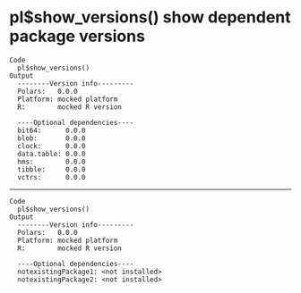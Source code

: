 # pl$show_versions() show dependent package versions

    Code
      pl$show_versions()
    Output
      --------Version info---------                          
      Polars:   0.0.0           
      Platform: mocked platform 
      R:        mocked R version
      
      ----Optional dependencies----                 
      bit64:      0.0.0
      blob:       0.0.0
      clock:      0.0.0
      data.table: 0.0.0
      hms:        0.0.0
      tibble:     0.0.0
      vctrs:      0.0.0
      

---

    Code
      pl$show_versions()
    Output
      --------Version info---------                          
      Polars:   0.0.0           
      Platform: mocked platform 
      R:        mocked R version
      
      ----Optional dependencies----                                    
      notexistingPackage1: <not installed>
      notexistingPackage2: <not installed>
      

